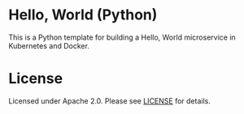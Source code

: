 # Hello, World (Python)

This is a Python template for building a Hello, World microservice in Kubernetes and Docker.

# License

Licensed under Apache 2.0. Please see [LICENSE](LICENSE) for details.
